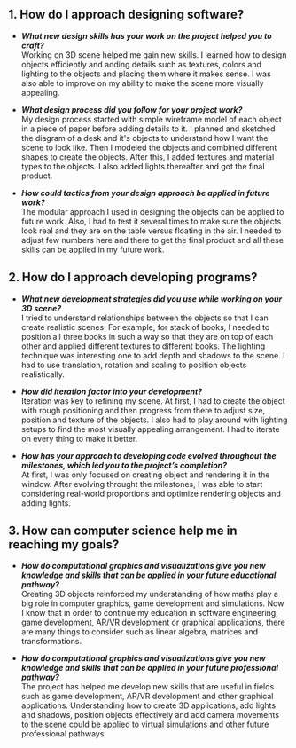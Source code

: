 ## 1. How do I approach designing software?
- ***What new design skills has your work on the project helped you to craft?***  
    Working on 3D scene helped me gain new skills. I learned how to design objects efficiently and adding details such as textures, colors and lighting to the objects and placing them where it makes sense. I was also able to improve on my ability to make the scene more visually appealing.
  
- ***What design process did you follow for your project work?***  
      My design process started with simple wireframe model of each object in a piece of paper before adding details to it. I planned and sketched the diagram of a desk and it's objects to understand how I want the scene to look like. Then I modeled the objects and combined different shapes to create the objects. After this, I added textures and material types to the objects. I also added lights thereafter and got the final product.
  
- ***How could tactics from your design approach be applied in future work?***  
      The modular approach I used in designing the objects can be applied to future work. Also, I had to test it several times to make sure the objects look real and they are on the table versus floating in the air. I needed to adjust few numbers here and there to get the final product and all these skills can be applied in my future work.
  
## 2. How do I approach developing programs?
- ***What new development strategies did you use while working on your 3D scene?***  
      I tried to understand relationships between the objects so that I can create realistic scenes. For example, for stack of books, I needed to position all three books in such a way so that they are on top of each other and applied different textures to different books. The lighting technique was interesting one to add depth and shadows to the scene. I had to use translation, rotation and scaling to position objects realistically.
  
- ***How did iteration factor into your development?***  
      Iteration was key to refining my scene. At first, I had to create the object with rough positioning and then progress from there to adjust size, position and texture of the objects. I also had to play around with lighting setups to find the most visually appealing arrangement. I had to iterate on every thing to make it better.
  
- ***How has your approach to developing code evolved throughout the milestones, which led you to the project’s completion?***  
      At first, I was only focused on creating object and rendering it in the window. After evolving throught the milestones, I was able to start considering real-world proportions and optimize rendering objects and adding lights.
  
## 3. How can computer science help me in reaching my goals?
- ***How do computational graphics and visualizations give you new knowledge and skills that can be applied in your future educational pathway?***  
      Creating 3D objects reinforced my understanding of how maths play a big role in computer graphics, game development and simulations. Now I know that in order to continue my education in software engineering, game development, AR/VR development or graphical applications, there are many things to consider such as linear algebra, matrices and transformations.
  
- ***How do computational graphics and visualizations give you new knowledge and skills that can be applied in your future professional pathway?***  
      The project has helped me develop new skills that are useful in fields such as game development, AR/VR development and other graphical applications. Understanding how to create 3D applications, add lights and shadows, position objects effectively and add camera movements to the scene could be applied to virtual simulations and other future professional pathways. 
